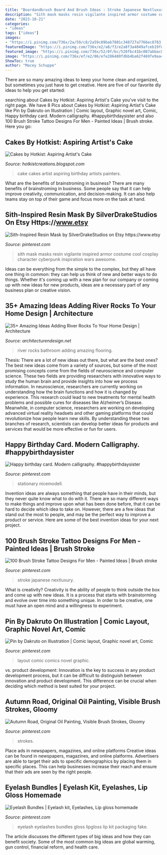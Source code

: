 ```yaml
---
title: "Boardandbrush Board And Brush Ideas : Stroke Japanese Nextluxury"
description: "Sith mask masks resin vigilante inspired armor costume cool cosplay character cyberpunk inspiration wars awesome"
date: "2023-10-21"
categories:
- "ideas"
tags: ["ideas"]
images:
- "https://i.pinimg.com/736x/2a/59/c8/2a59c89bab7801c348727a7766ec8783.jpg"
featuredImage: "https://i.pinimg.com/736x/e2/a8/f3/e2a8f3a4049afceb19fda27fd94ddbdc--sith-vigilante-costume.jpg"
featured_image: "https://i.pinimg.com/736x/52/0f/bc/520fbc41bc087abbac82f652d7a71330.jpg"
image: "https://i.pinimg.com/736x/ef/e2/86/efe286480fdbb4ba62f469fe9aa48dca.jpg"
ShowToc: true
author: "Macey Schuppe"
---
```



There are so many amazing ideas to keep your home clean and organized, but sometimes you just have to get creative. Here are five of our favorite diy ideas to help you get started: 

	

		
searching about Cakes by Hotkist: Aspiring Artist&#039;s Cake you've visit to the right page. We have 8 Pics about Cakes by Hotkist: Aspiring Artist&#039;s Cake like Pin by Dakruto on Illustration | Comic layout, Graphic novel art, Comic, Happy birthday card. Modern calligraphy. #happybirthdaysister and also 100 Brush Stroke Tattoo Designs For Men - Painted Ideas | Brush stroke. Here you go:
		
    
## Cakes By Hotkist: Aspiring Artist&#039;s Cake

<img loading=lazy src="http://1.bp.blogspot.com/-TeJumQ7e2mQ/TzgFSb-CbhI/AAAAAAAABkw/LobFQ_c-HCA/w1200-h630-p-k-no-nu/painters+cake.JPG" onerror="this.onerror=null;this.src='https://tse1.mm.bing.net/th?id=OIP.Hjvj-VXtfU5tgK5zCfrGFwHaJ7&amp;pid=15.1';" alt="Cakes by Hotkist: Aspiring Artist&#039;s Cake">

_Source: hotkistcreations.blogspot.com_

>cake cakes artist aspiring birthday artists painters. 

	

What are the benefits of brainstroming in business?
There are many benefits of brainstroming in business. Some people say that it can help improve creativity, communication, and decision-making. It can also help teams stay on top of their game and focus more on the task at hand.

    
## Sith-Inspired Resin Mask By SilverDrakeStudios On Etsy Https://www.etsy

<img loading=lazy src="https://i.pinimg.com/736x/e2/a8/f3/e2a8f3a4049afceb19fda27fd94ddbdc--sith-vigilante-costume.jpg" onerror="this.onerror=null;this.src='https://tse2.mm.bing.net/th?id=OIP.oxhy615yUwJnNUMW44WFCAHaJ3&amp;pid=15.1';" alt="Sith-Inspired Resin Mask by SilverDrakeStudios on Etsy https://www.etsy">

_Source: pinterest.com_

>sith mask masks resin vigilante inspired armor costume cool cosplay character cyberpunk inspiration wars awesome. 

	

Ideas can be everything from the simple to the complex, but they all have one thing in common: they can help us think of new and better ways to do things. Whether it's coming up with a new plan for our company or coming up with new ideas for new products, ideas are a necessary part of any business plan or creative vision.

    
## 35+ Amazing Ideas Adding River Rocks To Your Home Design | Architecture

<img loading=lazy src="http://cdn.architecturendesign.net/wp-content/uploads/2015/06/AD-Add-River-Rocks-To-Home-10.jpg" onerror="this.onerror=null;this.src='https://tse4.mm.bing.net/th?id=OIP.u7zGmMV2RFPGw00LEMrEIAHaLE&amp;pid=15.1';" alt="35+ Amazing Ideas Adding River Rocks To Your Home Design | Architecture">

_Source: architecturendesign.net_

>river rocks bathroom adding amazing flooring. 

	

Thesis: There are a lot of new ideas out there, but what are the best ones?
The best new ideas come from a variety of sources, but some of the most promising concepts come from the fields of neuroscience and computer science. These two fields are providing researchers with innovative ways to study the human brain and provide insights into how we process information. In neuroscience, researchers are currently working on understanding how the brain functions and how it is changed by experience. This research could lead to new treatments for mental health problems and possible cures for diseases like Alzheimer’s Disease. Meanwhile, in computer science, researchers are working on developing advanced virtual reality headsets and other gaming platforms that could revolutionize how people learn new skills. By understanding these two branches of research, scientists can develop better ideas for products and services that would be more effective or fun for users.

    
## Happy Birthday Card. Modern Calligraphy. #happybirthdaysister

<img loading=lazy src="https://i.pinimg.com/736x/2a/59/c8/2a59c89bab7801c348727a7766ec8783.jpg" onerror="this.onerror=null;this.src='https://tse1.mm.bing.net/th?id=OIP.j_YaaozMLjvVW7oDU1oVagHaFj&amp;pid=15.1';" alt="Happy birthday card. Modern calligraphy. #happybirthdaysister">

_Source: pinterest.com_

>stationary nicemodell. 

	

Invention ideas are always something that people have in their minds, but they never quite know what to do with it. There are so many different ways to make things and improve upon what has been done before, that it can be hard to decide which idea to take on. However, there are a few ideas that stand out the most to people, and may be the perfect way to improve a product or service. Here are some of the best invention ideas for your next project.

    
## 100 Brush Stroke Tattoo Designs For Men - Painted Ideas | Brush Stroke

<img loading=lazy src="https://i.pinimg.com/736x/52/0f/bc/520fbc41bc087abbac82f652d7a71330.jpg" onerror="this.onerror=null;this.src='https://tse4.mm.bing.net/th?id=OIP.hJ01cgcuHO4Rvmh-ztLHYAHaLG&amp;pid=15.1';" alt="100 Brush Stroke Tattoo Designs For Men - Painted Ideas | Brush stroke">

_Source: pinterest.com_

>stroke japanese nextluxury. 

	

What is creativity?
Creativity is the ability of people to think outside the box and come up with new ideas. It is a process that starts with brainstorming and evolve over time into something unique. In order to be creative, one must have an open mind and a willingness to experiment.

    
## Pin By Dakruto On Illustration | Comic Layout, Graphic Novel Art, Comic

<img loading=lazy src="https://i.pinimg.com/736x/d5/7b/51/d57b51c630ac1230dae8d0195a7a0246.jpg" onerror="this.onerror=null;this.src='https://tse4.mm.bing.net/th?id=OIP.xNurVV_xZo8HFQAKvBwX9QHaJ8&amp;pid=15.1';" alt="Pin by Dakruto on Illustration | Comic layout, Graphic novel art, Comic">

_Source: pinterest.com_

>layout comic comics novel graphic. 

	

vs. product development:
Innovation is the key to success in any product development process, but it can be difficult to distinguish between innovation and product development. This difference can be crucial when deciding which method is best suited for your project.

    
## Autumn Road, Original Oil Painting, Visible Brush Strokes, Gloomy

<img loading=lazy src="https://i.pinimg.com/736x/ef/e2/86/efe286480fdbb4ba62f469fe9aa48dca.jpg" onerror="this.onerror=null;this.src='https://tse4.mm.bing.net/th?id=OIP.bLN_PsmC5qphqe6WFKKuZAHaDv&amp;pid=15.1';" alt="Autumn Road, Original Oil Painting, Visible Brush Strokes, Gloomy">

_Source: pinterest.com_

>strokes. 

	

Place ads in newspapers, magazines, and online platforms
Creative ideas can be found in newspapers, magazines, and online platforms. Advertisers are able to target their ads to specific demographics by placing them in specific places. This can help businesses increase their reach and ensure that their ads are seen by the right people.

    
## Eyelash Bundles | Eyelash Kit, Eyelashes, Lip Gloss Homemade

<img loading=lazy src="https://i.pinimg.com/736x/09/9a/45/099a4535cb42d41d2662abb6416e8f39.jpg" onerror="this.onerror=null;this.src='https://tse1.mm.bing.net/th?id=OIP.HToOwuO9jwkqTnGmn1N3_wHaO0&amp;pid=15.1';" alt="Eyelash Bundles | Eyelash kit, Eyelashes, Lip gloss homemade">

_Source: pinterest.com_

>eyelash eyelashes bundles gloss lipgloss lip kit packaging fake. 

	

The article discusses the different types of big ideas and how they can benefit society. Some of the most common big ideas are global warming, gun control, financial reform, and health care.


